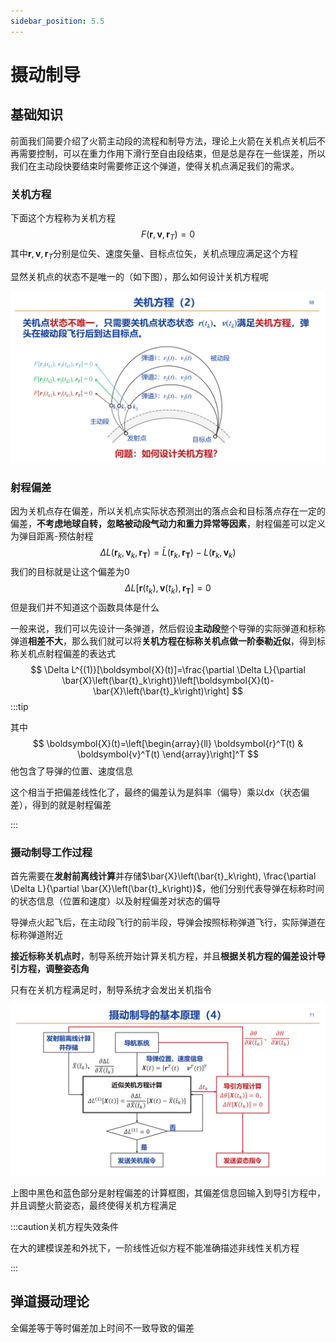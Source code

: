 ```yaml
---
sidebar_position: 5.5
---
```


# 摄动制导





## 基础知识

前面我们简要介绍了火箭主动段的流程和制导方法，理论上火箭在关机点关机后不再需要控制，可以在重力作用下滑行至自由段结束，但是总是存在一些误差，所以我们在主动段快要结束时需要修正这个弹道，使得关机点满足我们的需求。

### 关机方程

下面这个方程称为关机方程
$$
F\left(\boldsymbol{r}, \boldsymbol{v}, \boldsymbol{r}_T\right)=0
$$
其中$\boldsymbol{r}, \boldsymbol{v}, \boldsymbol{r}_T$分别是位矢、速度矢量、目标点位矢，关机点理应满足这个方程

显然关机点的状态不是唯一的（如下图），那么如何设计关机方程呢

<img src="./assets/image-20230615233626261.png" alt="image-20230615233626261" style="zoom:50%;" />

### 射程偏差

因为关机点存在偏差，所以关机点实际状态预测出的落点会和目标落点存在一定的偏差，**不考虑地球自转，忽略被动段气动力和重力异常等因素**，射程偏差可以定义为弹目距离-预估射程
$$
\Delta L\left(\boldsymbol{r}_k, \boldsymbol{v}_k, \boldsymbol{r}_{\boldsymbol{T}}\right)=\bar{L}\left(\boldsymbol{r}_k, \boldsymbol{r}_{\boldsymbol{T}}\right)-L\left(\boldsymbol{r}_k, \boldsymbol{v}_k\right)
$$
我们的目标就是让这个偏差为0
$$
\Delta L\left[\boldsymbol{r}\left(t_k\right), \boldsymbol{v}\left(t_k\right), \boldsymbol{r}_{\boldsymbol{T}}\right]=0
$$
但是我们并不知道这个函数具体是什么

一般来说，我们可以先设计一条弹道，然后假设**主动段**整个导弹的实际弹道和标称弹道**相差不大**，那么我们就可以将**关机方程在标称关机点做一阶泰勒近似**，得到标称关机点射程偏差的表达式
$$
\Delta L^{(1)}[\boldsymbol{X}(t)]=\frac{\partial \Delta L}{\partial \bar{X}\left(\bar{t}_k\right)}\left[\boldsymbol{X}(t)-\bar{X}\left(\bar{t}_k\right)\right]
$$
:::tip

其中
$$
\boldsymbol{X}(t)=\left[\begin{array}{ll}
\boldsymbol{r}^T(t) & \boldsymbol{v}^T(t)
\end{array}\right]^T
$$
他包含了导弹的位置、速度信息

这个相当于把偏差线性化了，最终的偏差认为是斜率（偏导）乘以dx（状态偏差），得到的就是射程偏差

:::

### 摄动制导工作过程

首先需要在**发射前离线计算**并存储$\bar{X}\left(\bar{t}_k\right), \frac{\partial \Delta L}{\partial \bar{X}\left(\bar{t}_k\right)}$，他们分别代表导弹在标称时间的状态信息（位置和速度）以及射程偏差对状态的偏导

导弹点火起飞后，在主动段飞行的前半段，导弹会按照标称弹道飞行，实际弹道在标称弹道附近

**接近标称关机点时**，制导系统开始计算关机方程，并且**根据关机方程的偏差设计导引方程，调整姿态角**

只有在关机方程满足时，制导系统才会发出关机指令

<img src="./assets/image-20230616011341213.png" alt="image-20230616011341213" style="zoom:50%;" />

上图中黑色和蓝色部分是射程偏差的计算框图，其偏差信息回输入到导引方程中，并且调整火箭姿态，最终使得关机方程满足

:::caution关机方程失效条件

在大的建模误差和外扰下，一阶线性近似方程不能准确描述非线性关机方程

:::

## 弹道摄动理论

全偏差等于等时偏差加上时间不一致导致的偏差

